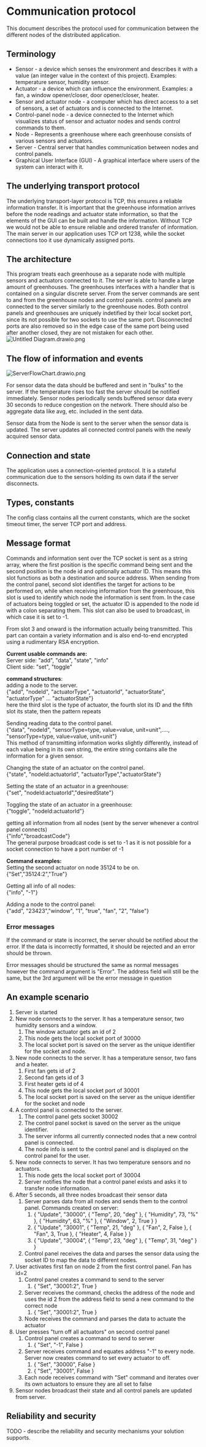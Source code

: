 # Communication protocol

This document describes the protocol used for communication between the different nodes of the
distributed application.

## Terminology

* Sensor - a device which senses the environment and describes it with a value (an integer value in
  the context of this project). Examples: temperature sensor, humidity sensor.
* Actuator - a device which can influence the environment. Examples: a fan, a window opener/closer,
  door opener/closer, heater.
* Sensor and actuator node - a computer which has direct access to a set of sensors, a set of
  actuators and is connected to the Internet.
* Control-panel node - a device connected to the Internet which visualizes status of sensor and
  actuator nodes and sends control commands to them.
* Node - Represents a greenhouse where each greenhouse consists of various sensors and actuators.
* Server - Central server that handles communication between nodes and control panels.
* Graphical User Interface (GUI) - A graphical interface where users of the system can interact with
  it.

## The underlying transport protocol

<!--TODO - what transport-layer protocol do you use? TCP? UDP? What port number(s)? Why did you 
choose this transport layer protocol? -->

The underlying transport-layer protocol is TCP, this ensures a reliable information transfer. It is important that the
greenhouse information arrives before the node readings and actuator state information, so that the elements of the GUI
can be built and handle the information. Without TCP we would not be able to ensure reliable and ordered transfer of
information. The main server in our application uses TCP ort 1238, while the socket connections too it use dynamically
assigned ports.

## The architecture

<!--TODO - show the general architecture of your network. Which part is a server? Who are clients? 
Do you have one or several servers? Perhaps include a picture here. -->

This program treats each greenhouse as a separate node with multiple sensors and actuators connected to it. The server
is able to handle a large amount of greenhouses. The greenhouses interfaces with a handler that is contained on a
singular
discrete server. From the server commands are sent to and from the greenhouse nodes and control panels. control panels
are connected to the server similarly to the greenhouse nodes. Both control panels and greenhouses are uniquely
indetified by their local socket port, since its not possible for two sockets to use the same port. Disconnected ports
are also removed so in the edge case of the same port being used after another closed, they are not mistaken for each
other.
![Untitled Diagram.drawio.png](..%2F..%2F..%2F..%2FDownloads%2FUntitled%20Diagram.drawio.png)

## The flow of information and events

<!--TODO - describe what each network node does and when. Some periodic events? Some reaction on 
incoming packets? Perhaps split into several subsections, where each subsection describes one 
node type (For example: one subsection for sensor/actuator nodes, one for control panel nodes). -->

<!--TODO - Expand -->
![ServerFlowChart.drawio.png](..%2F..%2F..%2F..%2FDownloads%2FServerFlowChart.drawio.png)

For sensor data the data should be buffered and sent in "bulks" to the server. If the temperature rises too fast the
server should be notified immediately. Sensor nodes periodically sends buffered sensor data every 30 seconds to reduce
congestion on the network. There should also be aggregate data like avg, etc. included in the sent data.

Sensor data from the Node is sent to the server when the sensor data is updated.
The server updates all connected control panels with the newly acquired sensor data.

## Connection and state

<!-- TODO - is your communication protocol connection-oriented or connection-less? Is it stateful or 
stateless? -->
The application uses a connection-oriented protocol. It is a stateful communication due to the sensors holding its own
data if the server disconnects.

## Types, constants

<!--TODO - Do you have some specific value types you use in several messages? They you can describe 
them here. --> 
The config class contains all the current constants, which are the socket timeout timer, the server TCP port and
address.

## Message format

<!--TODO - describe the general format of all messages. Then describe specific format for each 
message type in your protocol. -->

Commands and information sent over the TCP socket is sent as a string array, where the first position is the
specific command being sent and the second position is the node id and optionally actuator ID. This means this slot
functions as both a destination and source address. When sending from the control panel, second slot identifies the
target for actions to be performed on, while when receiving information from the greenhouse, this slot is used to
identify which node the information is sent from. In the case of actuators being toggled or set, the actuator ID is
appended to the node id with a colon separating them. This slot can also be used to broadcast, in which case it is set
to -1.

From slot 3 and onward is the information actually being transmitted. This part can contain a variety information and
is also end-to-end encrypted using a rudimentary RSA encryption.

**Current usable commands are:**   
Server side: "add", "data", "state", "info"  
Client side: "set", "toggle"

**command structures**:  
adding a node to the server.  
{"add", "nodeId", "actuatorType", "actuatorId", "actuatorState", "actuatorType" ... "actuatorState"}  
here the third slot is the type of actuator, the fourth slot its ID and the fifth slot its state, then the pattern
repeats

Sending reading data to the control panel.  
{"data", "nodeId", "sensorType=type, value=value, unit=unit",...., "sensorType=type, value=value, unit=unit"}   
This method of transmitting information works slightly differently, instead of each value being in its own string,
the entire string contains alle the information for a given sensor.

Changing the state of an actuator on the control panel.  
{"state", "nodeId:actuatorId", "actuatorType","actuatorState"}

Setting the state of an actuator in a greenhouse:  
{"set", "nodeId:actuatorId","desiredState"}

Toggling the state of an actuator in a greenhouse:  
{"toggle", "nodeId:actuatorId"}

getting all information from all nodes (sent by the server whenever a control panel connects)  
{"info","broadcastCode"}  
The general purpose broadcast code is set to -1 as it is not possible for a socket connection to have a port number of
-1

**Command examples:**   
Setting the second actuator on node 35124 to be on.  
{"Set","35124:2","True"}

Getting all info of all nodes:  
{"info", "-1"}

Adding a node to the control panel:  
{"add", "23423","window", "1", "true", "fan", "2", "false"}

### Error messages

<!--TODO - describe the possible error messages that nodes can send in your system. -->

If the command or state is incorrect, the server should be notified about the error. If the data is incorrectly
formatted,
it should be rejected and an error should be thrown.

Error messages should be structured the same as normal messages however the command argument is "Error".
The address field will still be the same, but the 3rd argument will be the error message in question

## An example scenario

<!-- TODO - describe a typical scenario. How would it look like from communication perspective? When 
are connections established? Which packets are sent? How do nodes react on the packets? An 
example scenario could be as follows:-->

1. Server is started
2. New node connects to the server. It has a temperature sensor, two humidity sensors and a window.
    1. The window actuator gets an id of 2
    2. This node gets the local socket port of 30000
    3. The local socket port is saved on the server as the unique identifier for the socket and node.
3. New node connects to the server. It has a temperature sensor, two fans and a heater.
    1. First fan gets id of 2
    2. Second fan gets id of 3
    3. First heater gets id of 4
    4. This node gets the local socket port of 30001
    5. The local socket port is saved on the server as the unique identifier for the socket and node
4. A control panel is connected to the server.
    1. The control panel gets socket 30002
    2. The control panel socket is saved on the server as the unique identifier.
    3. The server informs all currently connected nodes that a new control panel is connected.
    4. The node info is sent to the control panel and is displayed on the control panel for the user.
5. New node connects to server. It has two temperature sensors and no actuators.
    1. This node gets the local socket port of 30004
    2. Server notifies the node that a control panel exists and asks it to transfer node information.
6. After 5 seconds, all three nodes broadcast their sensor data
    1. Server parses data from all nodes and sends them to the control panel. Commands created on server:
        1. { "Update", "30000", { "Temp", 20, "deg" }, { "Humidity", 73, "%" }, { "Humidity", 63, "%" }, { "Window", 2,
           True } }
        2. { "Update", "30001", { "Temp", 21, "deg" }, { "Fan", 2, False }, { "Fan", 3, True }, { "Heater", 4, False } }
        3. { "Update", "30004", { "Temp", 23, "deg" }, { "Temp", 31, "deg" } }
    2. Control panel receives the data and parses the sensor data using the socket ID to map the data to different
       nodes.
7. User activates first fan on node 2 from the first control panel. Fan has id=2
    1. Control panel creates a command to send to the server
        1. { "Set", "30001:2", True }
    2. Server receives the command, checks the address of the node and uses the id 2 from the address field to send a
       new command to the correct node
        1. { "Set", "30001:2", True }
    3. Node receives the command and parses the data to actuate the actuator
8. User presses "turn off all actuators" on second control panel
    1. Control panel creates a command to send to server
        1. { "Set", "-1", False }
    2. Server receives command and equates address "-1" to every node. Server now creates command to set every actuator
       to off.
        1. { "Set", "30000", False }
        2. { "Set", "30001", False }
    3. Each node receives command with "Set" command and iterates over its own actuators to ensure they are all set to
       false
9. Sensor nodes broadcast their state and all control panels are updated from server.

## Reliability and security

TODO - describe the reliability and security mechanisms your solution supports.
